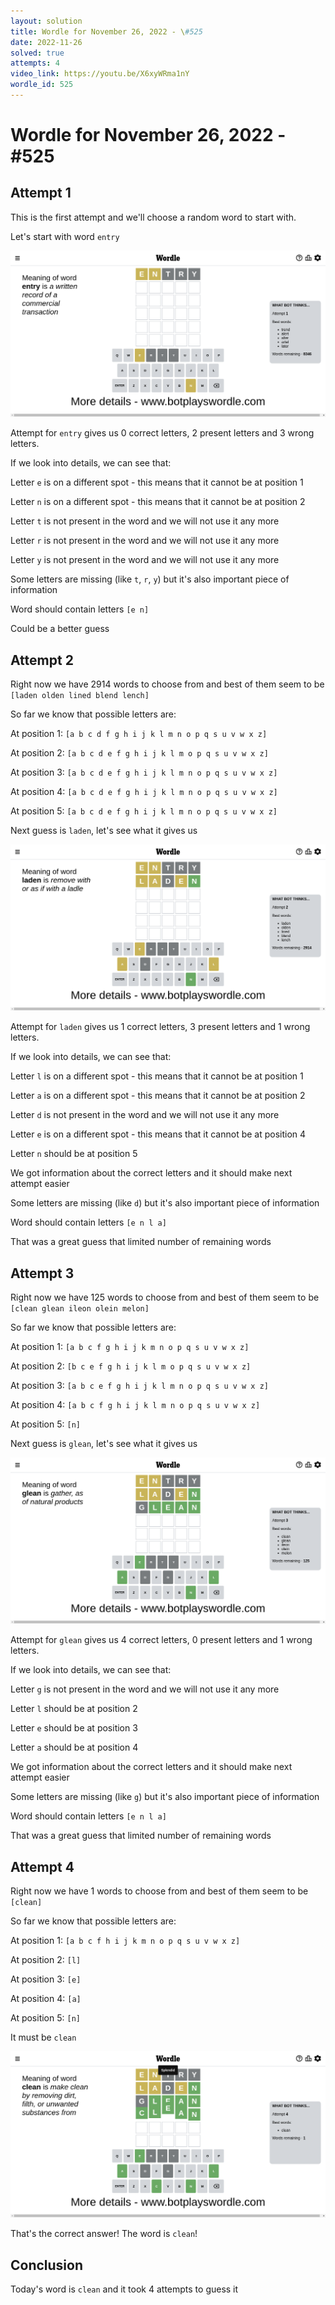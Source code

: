 ```yaml
---
layout: solution
title: Wordle for November 26, 2022 - \#525
date: 2022-11-26
solved: true
attempts: 4
video_link: https://youtu.be/X6xyWRma1nY
wordle_id: 525
---
```


# Wordle for November 26, 2022 - \#525

## Attempt 1

This is the first attempt and we'll choose a random word to start with.

Let's start with word `entry`

![Attempt 1](2022-11-26/attempt-1.png)

Attempt for `entry` gives us 0 correct letters, 2 present letters and 3 wrong letters.

If we look into details, we can see that:

Letter `e` is on a different spot - this means that it cannot be at position 1

Letter `n` is on a different spot - this means that it cannot be at position 2

Letter `t` is not present in the word and we will not use it any more

Letter `r` is not present in the word and we will not use it any more

Letter `y` is not present in the word and we will not use it any more

Some letters are missing (like `t`, `r`, `y`) but it's also important piece of information

Word should contain letters `[e n]`

Could be a better guess



## Attempt 2

Right now we have 2914 words to choose from and best of them seem to be `[laden olden lined blend lench]`

So far we know that possible letters are:

At position 1: `[a b c d f g h i j k l m n o p q s u v w x z]`

At position 2: `[a b c d e f g h i j k l m o p q s u v w x z]`

At position 3: `[a b c d e f g h i j k l m n o p q s u v w x z]`

At position 4: `[a b c d e f g h i j k l m n o p q s u v w x z]`

At position 5: `[a b c d e f g h i j k l m n o p q s u v w x z]`

Next guess is `laden`, let's see what it gives us

![Attempt 2](2022-11-26/attempt-2.png)

Attempt for `laden` gives us 1 correct letters, 3 present letters and 1 wrong letters.

If we look into details, we can see that:

Letter `l` is on a different spot - this means that it cannot be at position 1

Letter `a` is on a different spot - this means that it cannot be at position 2

Letter `d` is not present in the word and we will not use it any more

Letter `e` is on a different spot - this means that it cannot be at position 4

Letter `n` should be at position 5

We got information about the correct letters and it should make next attempt easier

Some letters are missing (like `d`) but it's also important piece of information

Word should contain letters `[e n l a]`

That was a great guess that limited number of remaining words



## Attempt 3

Right now we have 125 words to choose from and best of them seem to be `[clean glean ileon olein melon]`

So far we know that possible letters are:

At position 1: `[a b c f g h i j k m n o p q s u v w x z]`

At position 2: `[b c e f g h i j k l m o p q s u v w x z]`

At position 3: `[a b c e f g h i j k l m n o p q s u v w x z]`

At position 4: `[a b c f g h i j k l m n o p q s u v w x z]`

At position 5: `[n]`

Next guess is `glean`, let's see what it gives us

![Attempt 3](2022-11-26/attempt-3.png)

Attempt for `glean` gives us 4 correct letters, 0 present letters and 1 wrong letters.

If we look into details, we can see that:

Letter `g` is not present in the word and we will not use it any more

Letter `l` should be at position 2

Letter `e` should be at position 3

Letter `a` should be at position 4

We got information about the correct letters and it should make next attempt easier

Some letters are missing (like `g`) but it's also important piece of information

Word should contain letters `[e n l a]`

That was a great guess that limited number of remaining words



## Attempt 4

Right now we have 1 words to choose from and best of them seem to be `[clean]`

So far we know that possible letters are:

At position 1: `[a b c f h i j k m n o p q s u v w x z]`

At position 2: `[l]`

At position 3: `[e]`

At position 4: `[a]`

At position 5: `[n]`

It must be `clean`

![Attempt 4](2022-11-26/attempt-4.png)

That's the correct answer! The word is `clean`!

## Conclusion

Today's word is `clean` and it took 4 attempts to guess it


